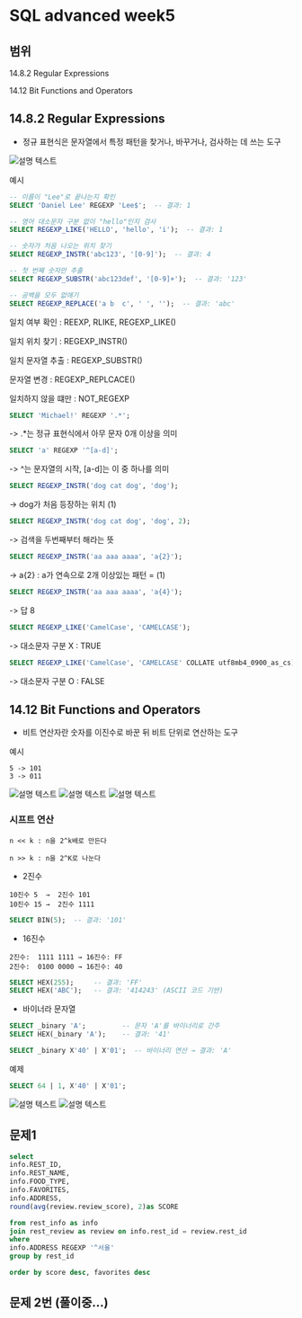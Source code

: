 # SQL advanced week5
## 범위
14.8.2 Regular Expressions

14.12 Bit Functions and Operators

## 14.8.2 Regular Expressions

- 정규 표현식은 문자열에서 특정 패턴을 찾거나, 바꾸거나, 검사하는 데 쓰는 도구

![설명 텍스트](./img/05131339.png)

예시
```SQL
-- 이름이 "Lee"로 끝나는지 확인
SELECT 'Daniel Lee' REGEXP 'Lee$';  -- 결과: 1

-- 영어 대소문자 구분 없이 "hello"인지 검사
SELECT REGEXP_LIKE('HELLO', 'hello', 'i');  -- 결과: 1

-- 숫자가 처음 나오는 위치 찾기
SELECT REGEXP_INSTR('abc123', '[0-9]');  -- 결과: 4

-- 첫 번째 숫자만 추출
SELECT REGEXP_SUBSTR('abc123def', '[0-9]+');  -- 결과: '123'

-- 공백을 모두 없애기
SELECT REGEXP_REPLACE('a b  c', ' ', '');  -- 결과: 'abc'
```

일치 여부 확인 : REEXP, RLIKE, REGEXP_LIKE()

일치 위치 찾기 : REGEXP_INSTR()

일치 문자열 추출 : REGEXP_SUBSTR()

문자열 변경 : REGEXP_REPLCACE()

일치하지 않을 떄만 : NOT_REGEXP

```SQL
SELECT 'Michael!' REGEXP '.*';
```
-> .*는 정규 표현식에서 아무 문자 0개 이상을 의미

```SQL
SELECT 'a' REGEXP '^[a-d]';
```
-> ^는 문자열의 시작, [a-d]는 이 중 하나를 의미

```SQL
SELECT REGEXP_INSTR('dog cat dog', 'dog');
```
-> dog가 처음 등장하는 위치 (1)

```SQL
SELECT REGEXP_INSTR('dog cat dog', 'dog', 2);
```
-> 검색을 두번째부터 해라는 뜻

```SQL
SELECT REGEXP_INSTR('aa aaa aaaa', 'a{2}');
```
-> a{2} : a가 연속으로 2개 이상있는 패턴 = (1)

```SQL
SELECT REGEXP_INSTR('aa aaa aaaa', 'a{4}');
```
-> 답 8

```SQL
SELECT REGEXP_LIKE('CamelCase', 'CAMELCASE');
```
-> 대소문자 구분 X : TRUE

```SQL
SELECT REGEXP_LIKE('CamelCase', 'CAMELCASE' COLLATE utf8mb4_0900_as_cs);
```
-> 대소문자 구분 O : FALSE


## 14.12 Bit Functions and Operators

- 비트 연산자란 숫자를 이진수로 바꾼 뒤 비트 단위로 연산하는 도구

예시
```
5 -> 101
3 -> 011
```
![설명 텍스트](./img/05131543.png)
![설명 텍스트](./img/05131544.png)
![설명 텍스트](./img/05131550.png)

### 시프트 연산
```
n << k : n을 2^k배로 만든다

n >> k : n을 2^K로 나눈다
```

- 2진수

```
10진수 5  →  2진수 101
10진수 15 →  2진수 1111
```

```SQL
SELECT BIN(5);  -- 결과: '101'
```

- 16진수

```
2진수:  1111 1111 → 16진수: FF
2진수:  0100 0000 → 16진수: 40
```

```SQL
SELECT HEX(255);     -- 결과: 'FF'
SELECT HEX('ABC');   -- 결과: '414243' (ASCII 코드 기반)
```

- 바이너라 문자열
```SQL
SELECT _binary 'A';         -- 문자 'A'를 바이너리로 간주
SELECT HEX(_binary 'A');    -- 결과: '41'
```

```SQL
SELECT _binary X'40' | X'01';  -- 바이너리 연산 → 결과: 'A'
```

예제
```SQL
SELECT 64 | 1, X'40' | X'01';
```
![설명 텍스트](./img/05131602.png)
![설명 텍스트](./img/05131603.png)


## 문제1

```SQL
select
info.REST_ID,
info.REST_NAME,
info.FOOD_TYPE,
info.FAVORITES,
info.ADDRESS,
round(avg(review.review_score), 2)as SCORE

from rest_info as info
join rest_review as review on info.rest_id = review.rest_id
where
info.ADDRESS REGEXP '^서울'
group by rest_id

order by score desc, favorites desc
```

## 문제 2번 (풀이중...)